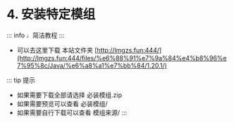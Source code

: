 # 4. 安装特定模组

::: info ♩简洁教程
:::

- 可以去这里下载 本站文件夹 [http://lmgzs.fun:444/](http://lmgzs.fun:444/files/%e6%88%91%e7%9a%84%e4%b8%96%e7%95%8c/Java/%e6%a8%a1%e7%bb%84/1.20.1/)

::: tip 提示
- 如果需要下载全部请选择 必装模组.zip
- 如果需要预览可以查看 必装模组/
- 如果需要自行下载可以查看 模组来源/
:::